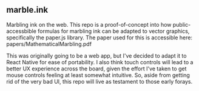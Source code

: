 ## marble.ink
Marbling ink on the web. 
This repo is a proof-of-concept into how public-accessbible formulas for marbling ink can be adapted to vector graphics, specifically the paper.js library. The paper used for this is accessible here: papers/MathematicalMarbling.pdf

This was originally going to be a web app, but I've decided to adapt it to React Native for ease of portability. I also think touch controls will lead to a better UX experience across the board, given the effort I've taken to get mouse controls feeling at least somewhat intuitive. 
So, aside from getting rid of the very bad UI, this repo will live as testament to those early forays. 
